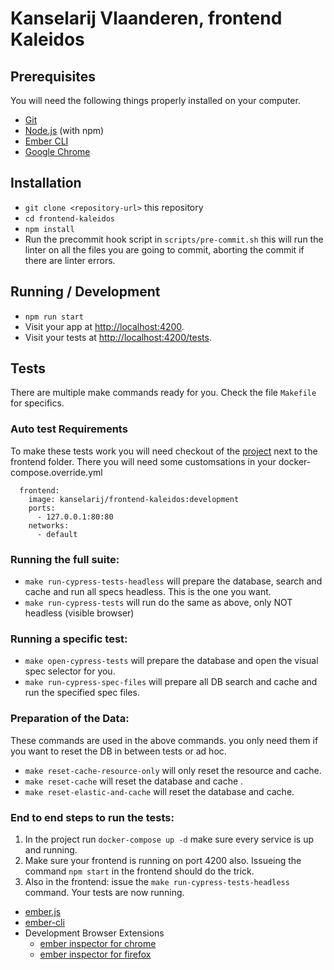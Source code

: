 # Kanselarij Vlaanderen, frontend Kaleidos

## Prerequisites

You will need the following things properly installed on your computer.

* [Git](https://git-scm.com/)
* [Node.js](https://nodejs.org/) (with npm)
* [Ember CLI](https://cli.emberjs.com/release/)
* [Google Chrome](https://google.com/chrome/)

## Installation

* `git clone <repository-url>` this repository
* `cd frontend-kaleidos`
* `npm install`
* Run the precommit hook script in `scripts/pre-commit.sh` this will run the linter on all the files you are going to commit, aborting the commit if there are linter errors.

## Running / Development

* `npm run start`
* Visit your app at [http://localhost:4200](http://localhost:4200).
* Visit your tests at [http://localhost:4200/tests](http://localhost:4200/tests).

## Tests

There are multiple make commands ready for you.
Check the file `Makefile` for specifics.

### Auto test Requirements
To make these tests work you will need checkout of the [project](https://github.com/kanselarij-vlaanderen/kaleidos-project) next to the frontend folder.
There you will need some customsations in your docker-compose.override.yml

```
  frontend:
    image: kanselarij/frontend-kaleidos:development
    ports:
      - 127.0.0.1:80:80
    networks:
      - default
```

### Running the full suite:
* `make run-cypress-tests-headless` will prepare the database, search and cache and run  all specs headless. This is the one you want.
* `make run-cypress-tests` will run do the same as above, only NOT headless (visible browser)

### Running a specific test:
 * `make open-cypress-tests` will prepare the database and open the visual spec selector for you.
 * `make run-cypress-spec-files` will prepare all DB search and cache and run the specified spec files.

### Preparation of the Data:

These commands are used in the above commands. you only need them if you want to reset the DB in between tests or ad hoc.
 * `make reset-cache-resource-only` will only reset the resource and cache.
 * `make reset-cache` will reset the database and cache .
 * `make reset-elastic-and-cache` will reset the database and cache.
 
### End to end steps to run the tests:
1. In the project run `docker-compose up -d` make sure every service is up and running.
2. Make sure your frontend is running on port 4200 also. Issueing the command `npm start` in the frontend should do the trick.
3. Also in the frontend: issue the  `make run-cypress-tests-headless` command. Your tests are now running.

* [ember.js](https://emberjs.com/)
* [ember-cli](https://cli.emberjs.com/release/)
* Development Browser Extensions
  * [ember inspector for chrome](https://chrome.google.com/webstore/detail/ember-inspector/bmdblncegkenkacieihfhpjfppoconhi)
  * [ember inspector for firefox](https://addons.mozilla.org/en-US/firefox/addon/ember-inspector/)
